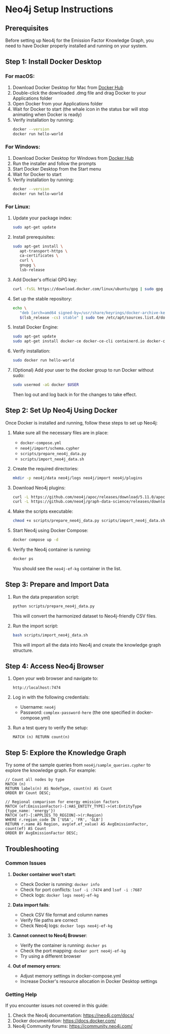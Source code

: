    # Neo4j Setup Instructions

## Prerequisites

Before setting up Neo4j for the Emission Factor Knowledge Graph, you need to have Docker properly installed and running on your system.

## Step 1: Install Docker Desktop

### For macOS:

1. Download Docker Desktop for Mac from [Docker Hub](https://hub.docker.com/editions/community/docker-ce-desktop-mac)
2. Double-click the downloaded .dmg file and drag Docker to your Applications folder
3. Open Docker from your Applications folder
4. Wait for Docker to start (the whale icon in the status bar will stop animating when Docker is ready)
5. Verify installation by running:
   ```bash
   docker --version
   docker run hello-world
   ```

### For Windows:

1. Download Docker Desktop for Windows from [Docker Hub](https://hub.docker.com/editions/community/docker-ce-desktop-windows)
2. Run the installer and follow the prompts
3. Start Docker Desktop from the Start menu
4. Wait for Docker to start
5. Verify installation by running:
   ```bash
   docker --version
   docker run hello-world
   ```

### For Linux:

1. Update your package index:

   ```bash
   sudo apt-get update
   ```

2. Install prerequisites:

   ```bash
   sudo apt-get install \
      apt-transport-https \
      ca-certificates \
      curl \
      gnupg \
      lsb-release
   ```

3. Add Docker's official GPG key:

   ```bash
   curl -fsSL https://download.docker.com/linux/ubuntu/gpg | sudo gpg --dearmor -o /usr/share/keyrings/docker-archive-keyring.gpg
   ```

4. Set up the stable repository:

   ```bash
   echo \
      "deb [arch=amd64 signed-by=/usr/share/keyrings/docker-archive-keyring.gpg] https://download.docker.com/linux/ubuntu \
      $(lsb_release -cs) stable" | sudo tee /etc/apt/sources.list.d/docker.list > /dev/null
   ```

5. Install Docker Engine:

   ```bash
   sudo apt-get update
   sudo apt-get install docker-ce docker-ce-cli containerd.io docker-compose-plugin
   ```

6. Verify installation:

   ```bash
   sudo docker run hello-world
   ```

7. (Optional) Add your user to the docker group to run Docker without sudo:
   ```bash
   sudo usermod -aG docker $USER
   ```
   Then log out and log back in for the changes to take effect.

## Step 2: Set Up Neo4j Using Docker

Once Docker is installed and running, follow these steps to set up Neo4j:

1. Make sure all the necessary files are in place:

   - `docker-compose.yml`
   - `neo4j/import/schema.cypher`
   - `scripts/prepare_neo4j_data.py`
   - `scripts/import_neo4j_data.sh`

2. Create the required directories:

   ```bash
   mkdir -p neo4j/data neo4j/logs neo4j/import neo4j/plugins
   ```

3. Download Neo4j plugins:

   ```bash
   curl -L https://github.com/neo4j/apoc/releases/download/5.11.0/apoc-5.11.0-core.jar -o neo4j/plugins/apoc-5.11.0-core.jar
   curl -L https://github.com/neo4j/graph-data-science/releases/download/2.4.0/neo4j-graph-data-science-2.4.0.jar -o neo4j/plugins/neo4j-graph-data-science-2.4.0.jar
   ```

4. Make the scripts executable:

   ```bash
   chmod +x scripts/prepare_neo4j_data.py scripts/import_neo4j_data.sh
   ```

5. Start Neo4j using Docker Compose:

   ```bash
   docker compose up -d
   ```

6. Verify the Neo4j container is running:
   ```bash
   docker ps
   ```
   You should see the `neo4j-ef-kg` container in the list.

## Step 3: Prepare and Import Data

1. Run the data preparation script:

   ```bash
   python scripts/prepare_neo4j_data.py
   ```

   This will convert the harmonized dataset to Neo4j-friendly CSV files.

2. Run the import script:
   ```bash
   bash scripts/import_neo4j_data.sh
   ```
   This will import all the data into Neo4j and create the knowledge graph structure.

## Step 4: Access Neo4j Browser

1. Open your web browser and navigate to:

   ```
   http://localhost:7474
   ```

2. Log in with the following credentials:

   - Username: `neo4j`
   - Password: `complex-password-here` (the one specified in docker-compose.yml)

3. Run a test query to verify the setup:
   ```cypher
   MATCH (n) RETURN count(n)
   ```

## Step 5: Explore the Knowledge Graph

Try some of the sample queries from `neo4j/sample_queries.cypher` to explore the knowledge graph. For example:

```cypher
// Count all nodes by type
MATCH (n)
RETURN labels(n) AS NodeType, count(n) AS Count
ORDER BY Count DESC;

// Regional comparison for energy emission factors
MATCH (ef:EmissionFactor)-[:HAS_ENTITY_TYPE]->(et:EntityType {type_name: 'energy'})
MATCH (ef)-[:APPLIES_TO_REGION]->(r:Region)
WHERE r.region_code IN ['USA', 'FR', 'GLB']
RETURN r.name AS Region, avg(ef.ef_value) AS AvgEmissionFactor, count(ef) AS Count
ORDER BY AvgEmissionFactor DESC;
```

## Troubleshooting

### Common Issues

1. **Docker container won't start**:

   - Check Docker is running: `docker info`
   - Check for port conflicts: `lsof -i :7474` and `lsof -i :7687`
   - Check logs: `docker logs neo4j-ef-kg`

2. **Data import fails**:

   - Check CSV file format and column names
   - Verify file paths are correct
   - Check Neo4j logs: `docker logs neo4j-ef-kg`

3. **Cannot connect to Neo4j Browser**:

   - Verify the container is running: `docker ps`
   - Check the port mapping: `docker port neo4j-ef-kg`
   - Try using a different browser

4. **Out of memory errors**:
   - Adjust memory settings in docker-compose.yml
   - Increase Docker's resource allocation in Docker Desktop settings

### Getting Help

If you encounter issues not covered in this guide:

1. Check the Neo4j documentation: https://neo4j.com/docs/
2. Docker documentation: https://docs.docker.com/
3. Neo4j Community forums: https://community.neo4j.com/
